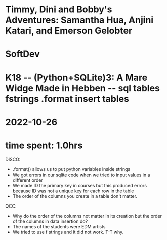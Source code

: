 # Timmy, Dini and Bobby's Adventures: Samantha Hua, Anjini Katari, and Emerson Gelobter
# SoftDev
# K18 -- (Python+SQLite)3: A Mare Widge Made in Hebben -- sql tables fstrings .format insert tables
# 2022-10-26
# time spent: 1.0hrs

DISCO:
 * .format() allows us to put python variables inside strings
 * We got errors in our sqlite code when we tried to input values in a different order 
 * We made ID the primary key in courses but this produced errors because ID was not a unique key for each row in the table
 * The order of the columns you create in a table don't matter.


QCC:
 * Why do the order of the columns not matter in its creation but the order of the columns in data insertion do?
 * The names of the students were EDM artists
 * We tried to use f strings and it did not work. T-T why.